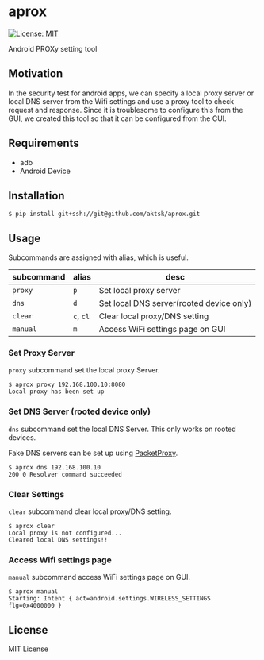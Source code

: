 # aprox

[![License: MIT](https://img.shields.io/badge/License-MIT-blue.svg)](https://github.com/aktsk/aprox/blob/master/LICENSE)

Android PROXy setting tool

## Motivation
In the security test for android apps, we can specify a local proxy server or local DNS server from the Wifi settings and use a proxy tool to check request and response.
Since it is troublesome to configure this from the GUI, we created this tool so that it can be configured from the CUI.

## Requirements
- adb
- Android Device

## Installation

```
$ pip install git+ssh://git@github.com/aktsk/aprox.git
```

## Usage

Subcommands are assigned with alias, which is useful.

|subcommand  |alias  |desc  |
|---|---|---|
|`proxy` |`p` | Set local proxy server |
|`dns` | `d` | Set local DNS server(rooted device only) |
|`clear` |`c`, `cl`  | Clear local proxy/DNS setting |
|`manual` |`m` | Access WiFi settings page on GUI|


### Set Proxy Server
`proxy` subcommand set the local proxy Server.

```
$ aprox proxy 192.168.100.10:8080
Local proxy has been set up
```

### Set DNS Server (rooted device only)
`dns` subcommand set the local DNS Server. This only works on rooted devices.

Fake DNS servers can be set up using [PacketProxy](https://github.com/DeNA/PacketProxy).

```
$ aprox dns 192.168.100.10
200 0 Resolver command succeeded
```

### Clear Settings
`clear` subcommand clear local proxy/DNS setting.

```
$ aprox clear
Local proxy is not configured...
Cleared local DNS settings!!
```

### Access Wifi settings page
`manual` subcommand access WiFi settings page on GUI.

```
$ aprox manual
Starting: Intent { act=android.settings.WIRELESS_SETTINGS flg=0x4000000 }
```

## License
MIT License